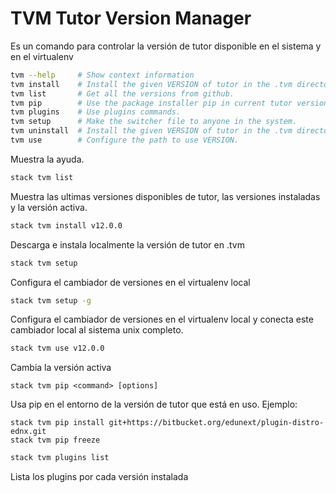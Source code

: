 # TVM Tutor Version Manager


Es un comando para controlar la versión de tutor disponible en el sistema y en el virtualenv


```bash
tvm --help     # Show context information
tvm install    # Install the given VERSION of tutor in the .tvm directory.
tvm list       # Get all the versions from github.
tvm pip        # Use the package installer pip in current tutor version.
tvm plugins    # Use plugins commands.
tvm setup      # Make the switcher file to anyone in the system.
tvm uninstall  # Install the given VERSION of tutor in the .tvm directory.
tvm use        # Configure the path to use VERSION.


```
Muestra la ayuda.


```bash
stack tvm list
```
Muestra las ultimas versiones disponibles de tutor, las versiones instaladas
y la versión activa.


```bash
stack tvm install v12.0.0
```
Descarga e instala localmente la versión de tutor en .tvm


```bash
stack tvm setup
```
Configura el cambiador de versiones en el virtualenv local


```bash
stack tvm setup -g
```
Configura el cambiador de versiones en el virtualenv local y conecta este cambiador local al sistema unix completo.


```bash
stack tvm use v12.0.0
```
Cambia la versión activa

```
stack tvm pip <command> [options]
```
Usa pip en el entorno de la versión de tutor que está en uso.
Ejemplo:
```
stack tvm pip install git+https://bitbucket.org/edunext/plugin-distro-ednx.git
stack tvm pip freeze
```

```bash
stack tvm plugins list
```
Lista los plugins por cada versión instalada
